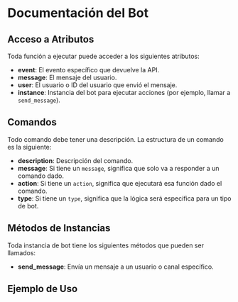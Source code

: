 # Documentación del Bot

## Acceso a Atributos

Toda función a ejecutar puede acceder a los siguientes atributos:

- **event**: El evento específico que devuelve la API.
- **message**: El mensaje del usuario.
- **user**: El usuario o ID del usuario que envió el mensaje.
- **instance**: Instancia del bot para ejecutar acciones (por ejemplo, llamar a `send_message`).

## Comandos

Todo comando debe tener una descripción. La estructura de un comando es la siguiente:

- **description**: Descripción del comando.
- **message**: Si tiene un `message`, significa que solo va a responder a un comando dado.
- **action**: Si tiene un `action`, significa que ejecutará esa función dado el comando.
- **type**: Si tiene un `type`, significa que la lógica será específica para un tipo de bot.

## Métodos de Instancias

Toda instancia de bot tiene los siguientes métodos que pueden ser llamados:

- **send_message**: Envía un mensaje a un usuario o canal específico.

## Ejemplo de Uso

